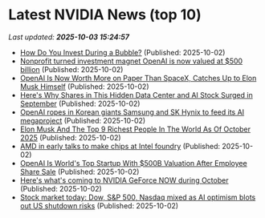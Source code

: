 # Latest NVIDIA News (top 10)
_Last updated: **2025-10-03 15:24:57**_

- [How Do You Invest During a Bubble?](https://awealthofcommonsense.com/2025/10/how-do-you-invest-during-a-bubble/) (Published: 2025-10-02)
- [Nonprofit turned investment magnet OpenAI is now valued at $500 billion](https://www.pcgamer.com/software/ai/nonprofit-turned-investment-magnet-openai-is-now-valued-at-usd500-billion/) (Published: 2025-10-02)
- [OpenAI Is Now Worth More on Paper Than SpaceX, Catches Up to Elon Musk Himself](https://gizmodo.com/openai-is-now-worth-more-on-paper-than-spacex-catches-up-to-elon-musk-himself-2000666727) (Published: 2025-10-02)
- [Here's Why Shares in This Hidden Data Center and AI Stock Surged in September](https://biztoc.com/x/c7c9265c92225a62) (Published: 2025-10-02)
- [OpenAI ropes in Korean giants Samsung and SK Hynix to feed its AI megaproject](https://www.theregister.com/2025/10/02/openai_ropes_in_samsung_and/) (Published: 2025-10-02)
- [Elon Musk And The Top 9 Richest People In The World As Of October 2025](https://thekenyatimes.com/business/top-10-richest-people-in-the-world-as-elon-musk-hits-500-billion-record/) (Published: 2025-10-02)
- [AMD in early talks to make chips at Intel foundry](https://slashdot.org/submission/17341048/amd-in-early-talks-to-make-chips-at-intel-foundry) (Published: 2025-10-02)
- [OpenAI Is World's Top Startup With $500B Valuation After Employee Share Sale](https://www.investopedia.com/openai-is-worlds-top-startup-with-500b-valuation-after-employee-share-sale-11822885) (Published: 2025-10-02)
- [Here's what's coming to NVIDIA GeForce NOW during October](https://www.gamingonlinux.com/2025/10/heres-whats-coming-to-nvidia-geforce-now-during-october/.) (Published: 2025-10-02)
- [Stock market today: Dow, S&P 500, Nasdaq mixed as AI optimism blots out US shutdown risks](https://finance.yahoo.com/news/live/stock-market-today-dow-sp-500-nasdaq-mixed-as-ai-optimism-blots-out-us-shutdown-risks-145218407.html) (Published: 2025-10-02)
